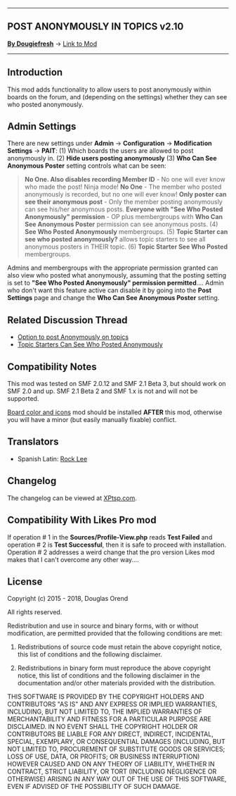 ------

## POST ANONYMOUSLY IN TOPICS v2.10

[**By Dougiefresh**](http://www.simplemachines.org/community/index.php?action=profile;u=253913) -> [Link to Mod](http://custom.simplemachines.org/mods/index.php?mod=4078)

------

## Introduction
This mod adds functionality to allow users to post anonymously within boards on the forum, and (depending on the settings) whether they can see who posted anonymously.

## Admin Settings
There are new settings under **Admin** -> **Configuration** -> **Modification Settings** -> **PAIT**:
(1) Which boards the users are allowed to post anonymously in.
(2) **Hide users posting anonymously**
(3) **Who Can See Anonymous Poster** setting controls what can be seen:
  > **No One.  Also disables recording Member ID** - No one will ever know who made the post!  Ninja mode!
  > **No One** - The member who posted anonymously is recorded, but no one will ever know!
  > **Only poster can see their anonymous post** - Only the member posting anonymously can see his/her anonymous posts.
  > **Everyone with "See Who Posted Anonymously" permission** - OP plus membergroups with **Who Can See Anonymous Poster** permission can see anonymous posts.
(4) **See Who Posted Anonymously** membergroups.
(5) **Topic Starter can see who posted anonymously?** allows topic starters to see all anonymous posters in THEIR topic.
(6) **Topic Starter See Who Posted** membergroups.

Admins and membergroups with the appropriate permission granted can also view who posted what anonymously, assuming that the posting setting is set to **"See Who Posted Anonymously" permission permitted**....  Admin who don't want this feature active can disable it by going into the **Post Settings** page and change the **Who Can See Anonymous Poster** setting.

## Related Discussion Thread

- [Option to post Anonymously on topics](http://www.simplemachines.org/community/index.php?topic=538075.0)
- [Topic Starters Can See Who Posted Anonymously](http://www.simplemachines.org/community/index.php?topic=544446.msg3897899#msg3897899)

## Compatibility Notes
This mod was tested on SMF 2.0.12 and SMF 2.1 Beta 3, but should work on SMF 2.0 and up.  SMF 2.1 Beta 2 and SMF 1.x is not and will not be supported.

[Board color and icons](https://custom.simplemachines.org/mods/index.php?mod=3023) mod should be installed **AFTER** this mod, otherwise you will have a minor (but easily manually fixable) conflict.

## Translators

- Spanish Latin: [Rock Lee](https://www.simplemachines.org/community/index.php?action=profile;u=322597)

## Changelog
The changelog can be viewed at [XPtsp.com](http://www.xptsp.com/board/free-modifications/post-anonymously-in-topic/?tab=1).

## Compatibility With Likes Pro mod
If operation # 1 in the **Sources/Profile-View.php** reads **Test Failed** and operation # 2 is **Test Successful**, then it is safe to proceed with installation.  Operation # 2 addresses a weird change that the pro version Likes mod makes that I can't overcome any other way....

## License
Copyright (c) 2015 - 2018, Douglas Orend

All rights reserved.

Redistribution and use in source and binary forms, with or without modification, are permitted provided that the following conditions are met:

1. Redistributions of source code must retain the above copyright notice, this list of conditions and the following disclaimer.

2. Redistributions in binary form must reproduce the above copyright notice, this list of conditions and the following disclaimer in the documentation and/or other materials provided with the distribution.

THIS SOFTWARE IS PROVIDED BY THE COPYRIGHT HOLDERS AND CONTRIBUTORS "AS IS" AND ANY EXPRESS OR IMPLIED WARRANTIES, INCLUDING, BUT NOT LIMITED TO, THE IMPLIED WARRANTIES OF MERCHANTABILITY AND FITNESS FOR A PARTICULAR PURPOSE ARE DISCLAIMED. IN NO EVENT SHALL THE COPYRIGHT HOLDER OR CONTRIBUTORS BE LIABLE FOR ANY DIRECT, INDIRECT, INCIDENTAL, SPECIAL, EXEMPLARY, OR CONSEQUENTIAL DAMAGES (INCLUDING, BUT NOT LIMITED TO, PROCUREMENT OF SUBSTITUTE GOODS OR SERVICES; LOSS OF USE, DATA, OR PROFITS; OR BUSINESS INTERRUPTION) HOWEVER CAUSED AND ON ANY THEORY OF LIABILITY, WHETHER IN CONTRACT, STRICT LIABILITY, OR TORT (INCLUDING NEGLIGENCE OR OTHERWISE) ARISING IN ANY WAY OUT OF THE USE OF THIS SOFTWARE, EVEN IF ADVISED OF THE POSSIBILITY OF SUCH DAMAGE.
